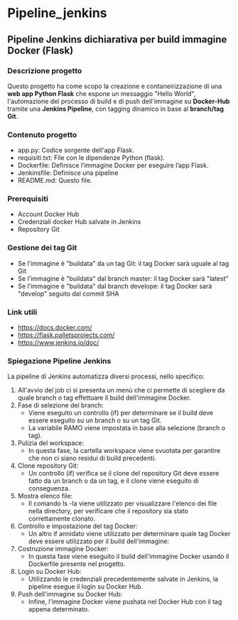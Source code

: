 # Pipeline_jenkins
## Pipeline Jenkins dichiarativa per build immagine Docker (Flask)

### Descrizione progetto
Questo progetto ha come scopo la creazione e contaneirizzazione di una **web app Python Flask** che espone un messaggio "Hello World", 
l'automazione del processo di build e di push dell'immagine su **Docker-Hub** tramite una **Jenkins Pipeline**, con tagging dinamico 
in base al **branch/tag Git**.

### Contenuto progetto
- app.py: Codice sorgente dell'app Flask.
- requisiti.txt: File con le dipendenze Python (flask).
- Dockerfile: Definisce l’immagine Docker per eseguire l’app Flask.
- Jenkinsfile: Definisce una pipeline
- README.md: Questo file.

### Prerequisiti
- Account Docker Hub
- Credenziali docker Hub salvate in Jenkins 
- Repository Git 

### Gestione dei tag Git
- Se l'immagine è "buildata" da un tag Git: il tag Docker sarà uguale al tag Git
- Se l'immagine è "buildata" dal branch master: il tag Docker sarà "latest"
- Se l'immagine è "buildata" dal branch develope: il tag Docker sarà "develop" seguito dal commit SHA

### Link utili
- https://docs.docker.com/
- https://flask.palletsprojects.com/
- https://www.jenkins.io/doc/

### Spiegazione Pipeline Jenkins
La pipeline di Jenkins automatizza diversi processi, nello specifico:
1. All'avvio del job ci si presenta un menù che ci permette di scegliere da quale branch o tag effettuare il build dell'immagine Docker.
2. Fase di selezione del branch: 
    - Viene eseguito un controllo (if) per determinare se il build deve essere eseguito su un branch o su un tag Git.
    - La variabile RAMO viene impostata in base alla selezione (branch o tag).
3. Pulizia del workspace:
    - In questa fase, la cartella workspace viene svuotata per garantire che non ci siano residui di build precedenti.
4. Clone repository Git: 
    - Un controllo (if) verifica se il clone del repository Git deve essere fatto da un branch o da un tag, e il clone viene eseguito di conseguenza.
5. Mostra elenco file: 
    - Il comando ls -la viene utilizzato per visualizzare l'elenco dei file nella directory, per verificare che il repository sia stato correttamente clonato.
6. Controllo e impostazione del tag Docker:
    - Un altro if annidato viene utilizzato per determinare quale tag Docker deve essere utilizzato per il build dell'immagine:
7. Costruzione immagine Docker: 
    - In questa fase viene eseguito il build dell'immagine Docker usando il Dockerfile presente nel progetto.
8. Login su Docker Hub: 
    - Utilizzando le credenziali precedentemente salvate in Jenkins, la pipeline esegue il login su Docker Hub.
9. Push dell'immagine su Docker Hub: 
    - Infine, l'immagine Docker viene pushata nel Docker Hub con il tag appena determinato.
